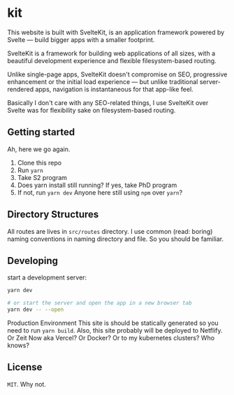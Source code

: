 # kit

This website is built with SvelteKit, is an application framework powered by Svelte — build bigger apps with a smaller footprint.

SvelteKit is a framework for building web applications of all sizes, with a beautiful development experience and flexible filesystem-based routing.

Unlike single-page apps, SvelteKit doesn't compromise on SEO, progressive enhancement or the initial load experience — but unlike traditional server-rendered apps, navigation is instantaneous for that app-like feel.

Basically I don't care with any SEO-related things, I use SvelteKit over Svelte was for flexibility sake on filesystem-based routing.

## Getting started

Ah, here we go again.

1. Clone this repo
2. Run `yarn`
3. Take S2 program
4. Does yarn install still running? If yes, take PhD program
5. If not, run `yarn dev`
   Anyone here still using `npm` over `yarn`?

## Directory Structures

All routes are lives in `src/routes` directory. I use common (read: boring) naming conventions in naming directory and file. So you should be familiar.

## Developing

start a development server:

```bash
yarn dev

# or start the server and open the app in a new browser tab
yarn dev -- --open
```

Production Environment
This site is should be statically generated so you need to run `yarn build`. Also, this site probably will be deployed to Netflify. Or Zeit Now aka Vercel? Or Docker? Or to my kubernetes clusters? Who knows?

## License

`MIT`. Why not.

